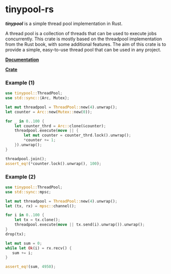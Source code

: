 # tinypool-rs

***tinypool*** is a simple thread pool implementation in Rust.

A thread pool is a collection of threads that can be used to execute jobs concurrently.
This crate is mostly based on the threadpool implementation from the Rust book, with some additional features.
The aim of this crate is to provide a simple, easy-to-use thread pool that can be used in any project.

[**Documentation**](https://docs.rs/tinypool/latest/tinypool/ "docs.rs")

[**Crate**](https://crates.io/crates/tinypool "crates.io")

### Example (1)
```rust
use tinypool::ThreadPool;
use std::sync::{Arc, Mutex};

let mut threadpool = ThreadPool::new(4).unwrap();
let counter = Arc::new(Mutex::new(0));

for _ in 0..100 {
    let counter_thrd = Arc::clone(&counter);
    threadpool.execute(move || {
        let mut counter = counter_thrd.lock().unwrap();
        *counter += 1;
    }).unwrap();
}

threadpool.join();
assert_eq!(*counter.lock().unwrap(), 100);
```

### Example (2)
```rust
use tinypool::ThreadPool;
use std::sync::mpsc;

let mut threadpool = ThreadPool::new(4).unwrap();
let (tx, rx) = mpsc::channel();

for i in 0..100 {
    let tx = tx.clone();
    threadpool.execute(move || tx.send(i).unwrap()).unwrap();
}
drop(tx);

let mut sum = 0;
while let Ok(i) = rx.recv() {
   sum += i;
}

assert_eq!(sum, 4950);
```
